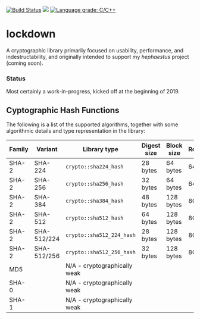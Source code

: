 [![Build Status](https://travis-ci.org/enigmata/lockdown.svg?branch=master)](https://travis-ci.org/enigmata/lockdown) ![](https://github.com/enigmata/lockdown/workflows/Build%20and%20test/badge.svg) [![Language grade: C/C++](https://img.shields.io/lgtm/grade/cpp/g/enigmata/lockdown.svg?logo=lgtm&logoWidth=18)](https://lgtm.com/projects/g/enigmata/lockdown/context:cpp)

# lockdown

A cryptographic library primarily focused on usability, performance, and
indestructability, and originally intended to support my _hephaestus_
project (coming soon).

### Status

Most certainly a work-in-progress, kicked off at the beginning of 2019.

## Cyptographic Hash Functions

The following is a list of the supported algorithms, together with some
algorithmic details and type representation in the library:

Family|Variant     |Library type             |Digest size|Block size |Rounds
------|------------|-------------------------|-----------|-----------|----
SHA-2 | SHA-224    |`crypto::sha224_hash`    |28 bytes   |64 bytes   |64
SHA-2 | SHA-256    |`crypto::sha256_hash`    |32 bytes   |64 bytes   |64
SHA-2 | SHA-384    |`crypto::sha384_hash`    |48 bytes   |128 bytes  |80
SHA-2 | SHA-512    |`crypto::sha512_hash`    |64 bytes   |128 bytes  |80
SHA-2 | SHA-512/224|`crypto::sha512_224_hash`|28 bytes   |128 bytes  |80
SHA-2 | SHA-512/256|`crypto::sha512_256_hash`|32 bytes   |128 bytes  |80
MD5   |            |N/A - cryptographically weak
SHA-0 |            |N/A - cryptographically weak
SHA-1 |            |N/A - cryptographically weak
